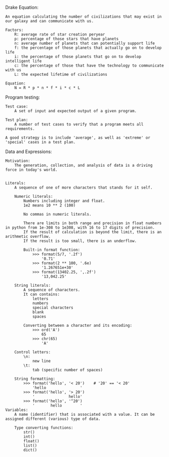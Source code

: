 Drake Equation:
    
    An equation calculating the number of civilizations that may exist in our galaxy and can communicate with us.
    
    Factors:
        R: average rate of star creation peryear
        p: percentage of those stars that have planets
        n: average number of planets that can potentially support life
        f: the percentage of those planets that actually go on to develop life
        i: the percentage of those planets that go on to develop intelligent life
        c: the percentage of those that have the technology to communicate with us
        L: the expected lifetime of civilizations
    
    Equation:
        N = R * p * n * f * i * c * L

Program testing:
    
    Test case:
        A set of input and expected output of a given program.

    Test plan:
        A number of test cases to verify that a program meets all requirements.

    A good strategy is to include 'average', as well as 'extreme' or 'special' cases in a test plan.

Data and Expressions:
    
    Motivation:
        The generation, collection, and analysis of data is a driving force in today's world.

    
    Literals:
        A sequence of one of more characters that stands for it self.

        Numeric literals:
            Numbers including integer and float.
            1e2 means 10 ** 2 (100)

            No commas in numeric literals.
        
            There are limits in both range and precision in float numbers in python from 1e-308 to 1e308, with 16 to 17 digits of precision.
            If the result of calculation is beyond the limit, there is an arithmetic overflow.
            If the result is too small, there is an underflow.

            Built-in format function:
                >>> format(5/7, '.2f')
                    '0.71'
                >>> format(2 ** 100, '.6e)
                    '1.267651e+30'
                >>> format(13402.25, ',.2f')
                    '13,042.25'
        
        String literals:
            A sequence of characters.
            It can contains:
                letters
                numbers
                special characters
                blank
                spaces
            
            Converting between a character and its encoding:
                >>> ord('A')
                    65
                >>> chr(65)
                    'A'
        
        Control letters:
            \n:
                new line
            \t:
                tab (specific number of spaces)
        
        String formatting:
            >>> format('hello', '< 20')    # '20' == '< 20'
                'hello               '
            >>> format('hello', '> 20')
                '               hello'
            >>> format('hello', '^20')
                '       hello        '
    Variables:
        A name (identifier) that is associated with a value. It can be assigned different (various) type of data.

        Type converting functions:
            str()
            int()
            float()
            list()
            dict()
